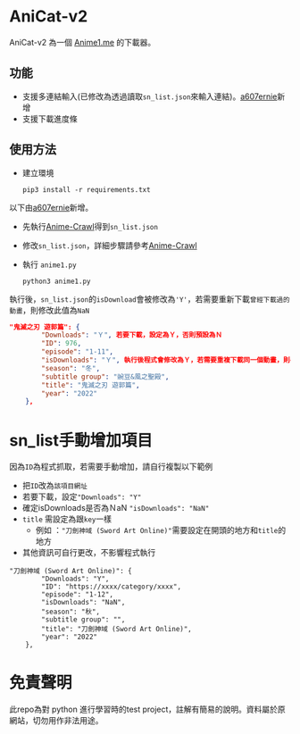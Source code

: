 # AniCat-v2

AniCat-v2 為一個 [Anime1.me](https://anime1.me/) 的下載器。

## 功能
- 支援多連結輸入(已修改為透過讀取`sn_list.json`來輸入連結)。[a607ernie](https://github.com/a607ernie)新增
- 支援下載進度條

## 使用方法

- 建立環境
    
    ```
    pip3 install -r requirements.txt 
    ```
以下由[a607ernie](https://github.com/a607ernie)新增。

- 先執行[Anime-Crawl](https://github.com/a607ernie/Anime-Crawl)得到`sn_list.json`
- 修改`sn_list.json`，詳細步驟請參考[Anime-Crawl](https://github.com/a607ernie/Anime-Crawl)


- 執行 `anime1.py`
    ```
    python3 anime1.py 
    ```
執行後，`sn_list.json`的`isDownload`會被修改為`'Y'`，若需要重新下載`曾經下載過的動畫`，則修改此值為`NaN`

```json
"鬼滅之刃 遊郭篇": {
        "Downloads": "Ｙ", 若要下載，設定為Ｙ，否則預設為Ｎ
        "ID": 976,
        "episode": "1-11",
        "isDownloads": "Ｙ", 執行後程式會修改為Ｙ，若需要重複下載同一個動畫，則手動改回ＮaN
        "season": "冬",
        "subtitle group": "豌豆&風之聖殿",
        "title": "鬼滅之刃 遊郭篇",
        "year": "2022"
    },
```

# sn_list手動增加項目

因為`ID`為程式抓取，若需要手動增加，請自行複製以下範例

- 把`ID`改為`該項目網址`
- 若要下載，設定`"Downloads": "Y"`
- 確定isDownloads是否為ＮaN `"isDownloads": "NaN"`
- `title` 需設定為跟`key`一樣 
    - 例如 ：`"刀劍神域 (Sword Art Online)"`需要設定在開頭的地方和`title`的地方
- 其他資訊可自行更改，不影響程式執行

```
"刀劍神域 (Sword Art Online)": {
        "Downloads": "Y",
        "ID": "https://xxxx/category/xxxx",
        "episode": "1-12",
        "isDownloads": "NaN",
        "season": "秋",
        "subtitle group": "",
        "title": "刀劍神域 (Sword Art Online)",
        "year": "2022"
    },
```

# 免責聲明
此repo為對 python 進行學習時的test project，註解有簡易的說明。資料屬於原網站，切勿用作非法用途。